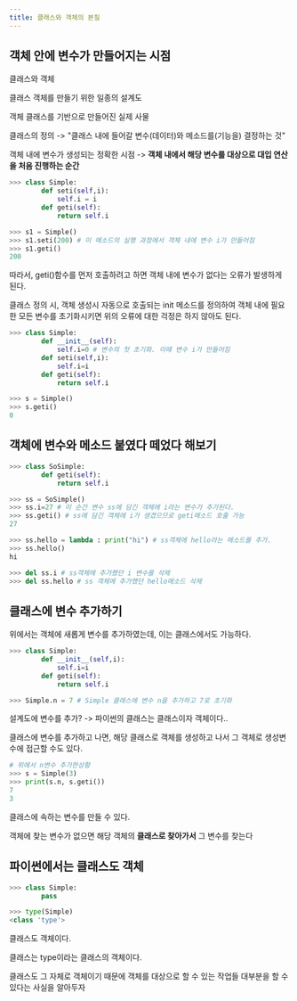 ```yaml
---
title: 클래스와 객체의 본질
---
```


## 객체 안에 변수가 만들어지는 시점

클래스와 객체

클래스 객체를 만들기 위한 일종의 설계도

객체 클래스를 기반으로 만들어진 실제 사물

클래스의 정의 -> "클래스 내에 들어갈 변수(데이터)와 메소드를(기능을) 결정하는 것"

객체 내에 변수가 생성되는 정확한 시점 -> **객체 내에서 해당 변수를 대상으로 대입 연산을 처음 진행하는 순간**

```python
>>> class Simple:
        def seti(self,i):
            self.i = i
        def geti(self):
            return self.i

>>> s1 = Simple()
>>> s1.seti(200) # 이 메소드의 실행 과정에서 객체 내에 변수 i가 만들어짐
>>> s1.geti()
200
```

따라서, geti()함수를 먼저 호출하려고 하면 객체 내에 변수가 없다는 오류가 발생하게 된다.

클래스 정의 시, 객체 생성시 자동으로 호출되는 init 메소드를 정의하여 객체 내에 필요한 모든 변수를 초기화시키면 위의 오류에 대한 걱정은 하지 않아도 된다.

```python
>>> class Simple:
        def __init__(self):
            self.i=0 # 변수의 첫 초기화. 이때 변수 i가 만들어짐
        def seti(self,i):
            self.i=i
        def geti(self):
            return self.i

>>> s = Simple()
>>> s.geti()
0
```

## 객체에 변수와 메소드 붙였다 떼었다 해보기

```python
>>> class SoSimple:
        def geti(self):
            return self.i

>>> ss = SoSimple()
>>> ss.i=27 # 이 순간 변수 ss에 담긴 객체에 i라는 변수가 추가된다.
>>> ss.geti() # ss에 담긴 객체에 i가 생겼으므로 geti메소드 호출 가능
27
```

```python
>>> ss.hello = lambda : print("hi") # ss객체에 hello라는 메소드를 추가.
>>> ss.hello()
hi
```

```python
>>> del ss.i # ss객체에 추가했던 i 변수를 삭제
>>> del ss.hello # ss 객체에 추가했던 hello메소드 삭제
```

## 클래스에 변수 추가하기

위에서는 객체에 새롭게 변수를 추가하였는데, 이는 클래스에서도 가능하다.

```python
>>> class Simple:
        def __init__(self,i):
            self.i=i
        def geti(self):
            return self.i

>>> Simple.n = 7 # Simple 클래스에 변수 n을 추가하고 7로 초기화
```

설계도에 변수를 추가? -> 파이썬의 클래스는 클래스이자 객체이다..

클래스에 변수를 추가하고 나면, 해당 클래스로 객체를 생성하고 나서 그 객체로 생성변수에 접근할 수도 있다.

```python
# 위에서 n변수 추가한상황
>>> s = Simple(3)
>>> print(s.n, s.geti())
7
3
```

클래스에 속하는 변수를 만들 수 있다.

객체에 찾는 변수가 없으면 해당 객체의 **클래스로 찾아가서** 그 변수를 찾는다

## 파이썬에서는 클래스도 객체

```python
>>> class Simple:
        pass

>>> type(Simple)
<class 'type'>
```

클래스도 객체이다.

클래스는 type이라는 클래스의 객체이다.

클래스도 그 자체로 객체이기 때문에 객체를 대상으로 할 수 있는 작업들 대부분을 할 수 있다는 사실을 알아두자
